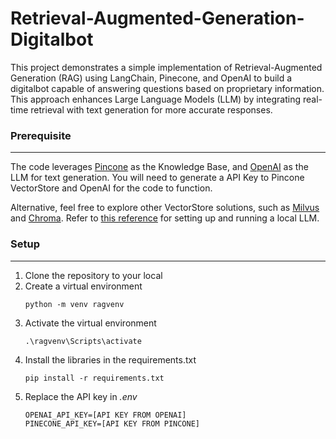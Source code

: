 # Retrieval-Augmented-Generation-Digitalbot

This project demonstrates a simple implementation of Retrieval-Augmented Generation (RAG) using LangChain, Pinecone, and OpenAI to build a digitalbot capable of answering questions based on proprietary information. This approach enhances Large Language Models (LLM) by integrating real-time retrieval with text generation for more accurate responses.

### Prerequisite

---

The code leverages [Pincone](https://www.pinecone.io/) as the Knowledge Base, and [OpenAI](https://platform.openai.com/) as the LLM for text generation. You will need to generate a API Key to Pincone VectorStore and OpenAI for the code to function.

Alternative, feel free to explore other VectorStore solutions, such as [Milvus](https://milvus.io/) and [Chroma](https://www.trychroma.com/). Refer to [this reference](https://python.langchain.com/docs/how_to/local_llms/) for setting up and running a local LLM.

### Setup

---

1. Clone the repository to your local
2. Create a virtual environment
   ```
   python -m venv ragvenv
   ```
3. Activate the virtual environment
   ```
   .\ragvenv\Scripts\activate
   ```
4. Install the libraries in the requirements.txt
   ```
   pip install -r requirements.txt
   ```
5. Replace the API key in *.env*
   ```
   OPENAI_API_KEY=[API KEY FROM OPENAI]
   PINECONE_API_KEY=[API KEY FROM PINCONE]
   ```
